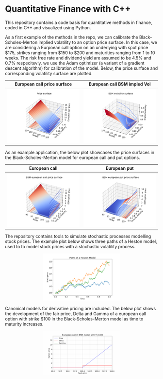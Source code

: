 # Quantitative Finance with C++
This repository contains a code basis for quantitative methods in finance, coded in C++ and visualized using Python. 

As a first example of the methods in the repo, we can calibrate the Black-Scholes-Merton implied volatility to an option price surface. In this case, we are considering a Eurpoean call option on an underlying with spot price $175, strikes ranging from $150 to $200 and maturities ranging from 1 to 10 weeks. The risk free rate and dividend yield are assumed to be 4.5% and 0.7% respecitevly. we use the Adam optimizer (a variant of a gradient descent algorithm) for calibration of the model. Below, the price surface and corresponding volatility surface are plotted.

European call price surface            |  European call BSM impled Vol
:-------------------------:|:-------------------------:
![Price](Plots/priceSurfacePlot.png) |  ![Vol](Plots/volSurfacePlot.png)


As an example application, the below plot showcases the price surfaces in the Black-Scholes-Merton model for european call and put options.

European call             |  European put
:-------------------------:|:-------------------------:
![Call](Plots/priceSurface.png) |  ![Put](Plots/priceSurfacePut.png)


The repository contains tools to simulate stochastic processes modelling stock prices. The example plot below shows three paths of a Heston model, used to to model stock prices with a stochastic volatility process.

<p align="center">
  <img src="Plots/stockPath.png" alt="Heston model paths" width="50%">
</p>

Canonical models for derivative pricing are included. The below plot shows the development of the fair price, Delta and Gamma of a european call option with strike $100 in the Black-Scholes-Merton model as time to maturity increases.

<p align="center">
  <img src="Plots/optionPrice.gif" alt="European call option in BSM model" width="50%">
</p>

